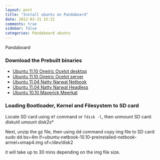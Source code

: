 ```yaml
---
layout: post
title: "Install ubuntu on Pandaboard"
date: 2012-03-31 15:22
comments: true
sidebar: false
categories: Pandaboard ubuntu 
---
```


Pandaboard

### Download the Prebuilt binaries

* [Ubuntu 11.10 Oneiric Ocelot desktop](http://cdimage.ubuntu.com/releases/11.10/release/ubuntu-11.10-preinstalled-desktop-armel+omap4.img.gz)
* [Ubuntu 11.10 Oneiric Ocelot server](http://cdimage.ubuntu.com/releases/11.10/release/ubuntu-11.10-preinstalled-server-armel+omap4.img.gz)
* [Ubuntu 11.04 Natty Narwal Netbook](http://cdimage.ubuntu.com/releases/11.04/release/)
* [Ubuntu 11.04 Natty Narwal Headless](http://cdimage.ubuntu.com/releases/11.04/release/)
* [Ubuntu 10.10 Maverick Meerkat](http://cdimage.ubuntu.com/ubuntu-netbook/ports/releases/10.10/release/)
			
<!-- more -->
			
### Loading Bootloader, Kernel and Filesystem to SD card
Locate SD card using `df` command or `fdisk -l`, then unmount SD card: 
	diskutil umount disk2s*		

Next, unzip the gz file, then using dd command copy img file to SD card:
	sudo dd bs=4m if=ubuntu-netbook-10.10-preinstalled-netbook-armel+omap4.img of=/dev/disk2
	
it will take up to 30 mins depending on the img file size.